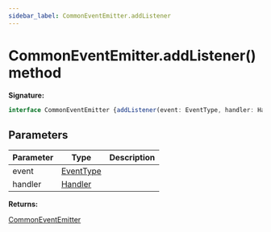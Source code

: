 ```yaml
---
sidebar_label: CommonEventEmitter.addListener
---
```

# CommonEventEmitter.addListener() method

**Signature:**

```typescript
interface CommonEventEmitter {addListener(event: EventType, handler: Handler): CommonEventEmitter;}
```

## Parameters

|  Parameter | Type | Description |
|  --- | --- | --- |
|  event | [EventType](./puppeteer.eventtype.md) |  |
|  handler | [Handler](./puppeteer.handler.md) |  |

**Returns:**

[CommonEventEmitter](./puppeteer.commoneventemitter.md)

